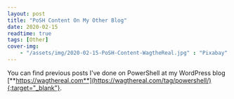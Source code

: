 ```yaml
---
layout: post
title: "PoSH Content On My Other Blog"
date: 2020-02-15
readtime: true
tags: [Other]
cover-img:
    - "/assets/img/2020-02-15-PoSH-Content-WagtheReal.jpg" : "Pixabay"
---
```


You can find previous posts I've done on PowerShell at my WordPress blog [**https://wagthereal.com**](https://wagthereal.com/tag/powershell/){:target="_blank"}.